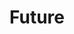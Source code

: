 ---
pid: ch916
title: Future
location_transcription: City Hall
coordinates: "[-75.163407736961, 39.951850513665]"
zipcode: '19147'
gen_neighborhood: South Philadelphia
neighborhood: Queen Village,Bella Vista,Pennsport,Italian Market
outside_phl: 
age: '35'
age_range: 30-39
instagram: 
image_file_name: ch_916.jpg
proposal_transcription: |-
  Future

  Kids playing
topic: Person,Unity,Uplifting
topic_summary: 0, 0, 0
type: Sculpture Statue
keywords_other: 
credit: 
image_labels: kids playing on a pedestal
twitter: 
facebook: 
permalink: "/monuments/ch916/"
layout: item-page
---